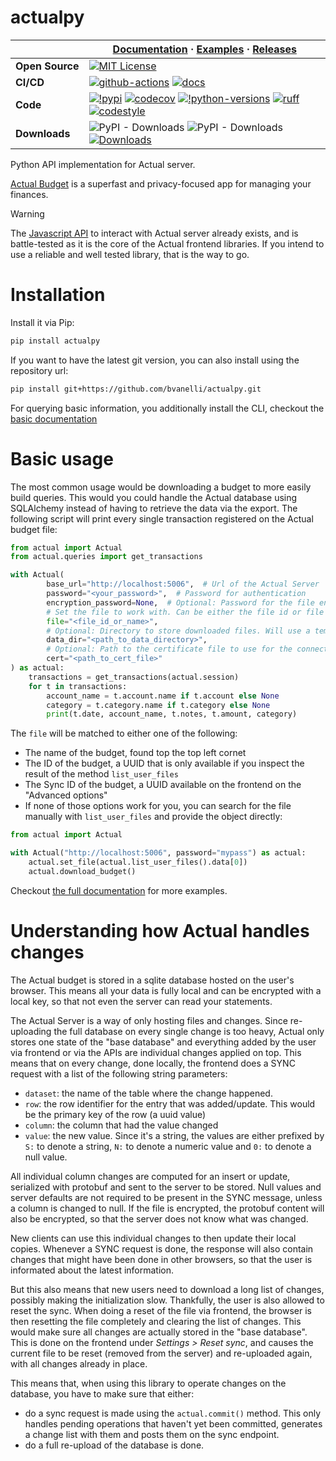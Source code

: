 # actualpy

|                      | **[Documentation](https://actualpy.readthedocs.io/en/latest/)** · **[Examples](https://github.com/bvanelli/actualpy/tree/main/examples)** · **[Releases](https://github.com/bvanelli/actualpy/releases)**                                                                                                                                                                                                                                                                                                                                                                                                             |
|----------------------|-----------------------------------------------------------------------------------------------------------------------------------------------------------------------------------------------------------------------------------------------------------------------------------------------------------------------------------------------------------------------------------------------------------------------------------------------------------------------------------------------------------------------------------------------------------------------------------------------------------------------|
| **Open&#160;Source** | [![MIT License](https://img.shields.io/github/license/bvanelli/actualpy)](https://github.com/bvanelli/actualpy/blob/main/LICENSE)                                                                                                                                                                                                                                                                                                                                                                                                                                                                                     |
| **CI/CD**            | [![github-actions](https://github.com/bvanelli/actualpy/workflows/Tests/badge.svg)](https://github.com/bvanelli/actualpy/actions) [![docs](https://readthedocs.org/projects/actualpy/badge/?version=latest)](https://actualpy.readthedocs.io/)                                                                                                                                                                                                                                                                                                                                                                        |
| **Code**             | [![!pypi](https://img.shields.io/pypi/v/actualpy?color=orange)](https://pypi.org/project/actualpy/) [![codecov](https://codecov.io/github/bvanelli/actualpy/graph/badge.svg?token=N6V05MY70U)](https://codecov.io/github/bvanelli/actualpy) [![!python-versions](https://img.shields.io/pypi/pyversions/actualpy)](https://www.python.org/) [![ruff](https://img.shields.io/endpoint?url=https://raw.githubusercontent.com/astral-sh/ruff/main/assets/badge/v2.json)](https://github.com/astral-sh/ruff)  [![codestyle](https://img.shields.io/badge/code%20style-black-000000.svg)](https://github.com/python/black) |
| **Downloads**        | ![PyPI - Downloads](https://img.shields.io/pypi/dw/actualpy) ![PyPI - Downloads](https://img.shields.io/pypi/dm/actualpy) [![Downloads](https://img.shields.io/pepy/dt/actualpy?label=cumulative%20(pypi))](https://pepy.tech/project/actualpy)                                                                                                                                                                                                                                                                                                                                                                       |

Python API implementation for Actual server.

[Actual Budget](https://actualbudget.org/) is a superfast and privacy-focused app for managing your finances.

> [!WARNING]
> The [Javascript API](https://actualbudget.org/docs/api/) to interact with Actual server already exists,
> and is battle-tested as it is the core of the Actual frontend libraries. If you intend to use a reliable and well
> tested library, that is the way to go.

# Installation

Install it via Pip:

```bash
pip install actualpy
```

If you want to have the latest git version, you can also install using the repository url:

```bash
pip install git+https://github.com/bvanelli/actualpy.git
```

For querying basic information, you additionally install the CLI, checkout the
[basic documentation](https://actualpy.readthedocs.io/en/latest/command-line-interface/)

# Basic usage

The most common usage would be downloading a budget to more easily build queries. This would you could handle the
Actual database using SQLAlchemy instead of having to retrieve the data via the export. The following script will print
every single transaction registered on the Actual budget file:

```python
from actual import Actual
from actual.queries import get_transactions

with Actual(
        base_url="http://localhost:5006",  # Url of the Actual Server
        password="<your_password>",  # Password for authentication
        encryption_password=None,  # Optional: Password for the file encryption. Will not use it if set to None.
        # Set the file to work with. Can be either the file id or file name, if name is unique
        file="<file_id_or_name>",
        # Optional: Directory to store downloaded files. Will use a temporary if not provided
        data_dir="<path_to_data_directory>",
        # Optional: Path to the certificate file to use for the connection, can also be set as False to disable SSL verification
        cert="<path_to_cert_file>"
) as actual:
    transactions = get_transactions(actual.session)
    for t in transactions:
        account_name = t.account.name if t.account else None
        category = t.category.name if t.category else None
        print(t.date, account_name, t.notes, t.amount, category)
```

The `file` will be matched to either one of the following:

- The name of the budget, found top the top left cornet
- The ID of the budget, a UUID that is only available if you inspect the result of the method `list_user_files`
- The Sync ID of the budget, a UUID available on the frontend on the "Advanced options"
- If none of those options work for you, you can search for the file manually with `list_user_files` and provide the
  object directly:

```python
from actual import Actual

with Actual("http://localhost:5006", password="mypass") as actual:
    actual.set_file(actual.list_user_files().data[0])
    actual.download_budget()
```

Checkout [the full documentation](https://actualpy.readthedocs.io) for more examples.

# Understanding how Actual handles changes

The Actual budget is stored in a sqlite database hosted on the user's browser. This means all your data is fully local
and can be encrypted with a local key, so that not even the server can read your statements.

The Actual Server is a way of only hosting files and changes. Since re-uploading the full database on every single
change is too heavy, Actual only stores one state of the "base database" and everything added by the user via frontend
or via the APIs are individual changes applied on top. This means that on every change, done locally, the frontend
does a SYNC request with a list of the following string parameters:

- `dataset`: the name of the table where the change happened.
- `row`: the row identifier for the entry that was added/update. This would be the primary key of the row (a uuid value)
- `column`: the column that had the value changed
- `value`: the new value. Since it's a string, the values are either prefixed by `S:` to denote a string, `N:` to denote
  a numeric value and `0:` to denote a null value.

All individual column changes are computed for an insert or update, serialized with protobuf and sent to the server to
be stored. Null values and server defaults are not required to be present in the SYNC message, unless a column is
changed to null. If the file is encrypted, the protobuf content will also be encrypted, so that the server does not know
what was changed.

New clients can use this individual changes to then update their local copies. Whenever a SYNC request is done, the
response will also contain changes that might have been done in other browsers, so that the user is informated about
the latest information.

But this also means that new users need to download a long list of changes, possibly making the initialization slow.
Thankfully, the user is also allowed to reset the sync. When doing a reset of the file via frontend, the browser is then
resetting the file completely and clearing the list of changes. This would make sure all changes are actually stored in
the "base database". This is done on the frontend under *Settings > Reset sync*, and causes the current file to be
reset (removed from the server) and re-uploaded again, with all changes already in place.

This means that, when using this library to operate changes on the database, you have to make sure that either:

- do a sync request is made using the `actual.commit()` method. This only handles pending operations that haven't yet
  been committed, generates a change list with them and posts them on the sync endpoint.
- do a full re-upload of the database is done.
